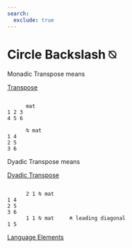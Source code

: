 ```yaml
---
search:
  exclude: true
---
```






<h1 class="heading"><span class="name">Circle Backslash</span> <span class="command">⍉</span></h1>


Monadic Transpose means


[Transpose](../primitive-functions/transpose-monadic.md)
```apl

      mat
1 2 3
4 5 6

      ⍉ mat
1 4
2 5
3 6

```

Dyadic Transpose means


[Dyadic Transpose](../primitive-functions/transpose-dyadic.md)
```apl

      2 1 ⍉ mat
1 4
2 5
3 6
      1 1 ⍉ mat     ⍝ leading diagonal
1 5

```


[Language Elements](./language-elements.md)


